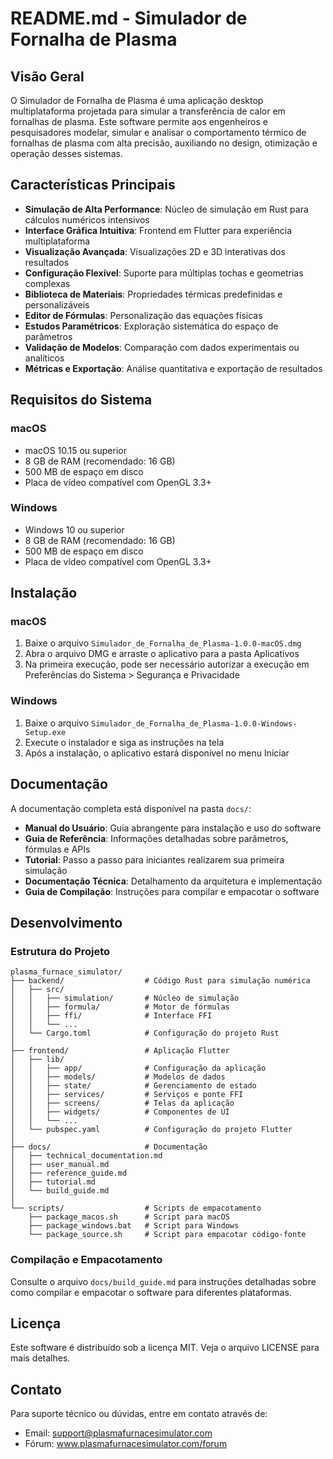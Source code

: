 # README.md - Simulador de Fornalha de Plasma

## Visão Geral

O Simulador de Fornalha de Plasma é uma aplicação desktop multiplataforma projetada para simular a transferência de calor em fornalhas de plasma. Este software permite aos engenheiros e pesquisadores modelar, simular e analisar o comportamento térmico de fornalhas de plasma com alta precisão, auxiliando no design, otimização e operação desses sistemas.

## Características Principais

- **Simulação de Alta Performance**: Núcleo de simulação em Rust para cálculos numéricos intensivos
- **Interface Gráfica Intuitiva**: Frontend em Flutter para experiência multiplataforma
- **Visualização Avançada**: Visualizações 2D e 3D interativas dos resultados
- **Configuração Flexível**: Suporte para múltiplas tochas e geometrias complexas
- **Biblioteca de Materiais**: Propriedades térmicas predefinidas e personalizáveis
- **Editor de Fórmulas**: Personalização das equações físicas
- **Estudos Paramétricos**: Exploração sistemática do espaço de parâmetros
- **Validação de Modelos**: Comparação com dados experimentais ou analíticos
- **Métricas e Exportação**: Análise quantitativa e exportação de resultados

## Requisitos do Sistema

### macOS
- macOS 10.15 ou superior
- 8 GB de RAM (recomendado: 16 GB)
- 500 MB de espaço em disco
- Placa de vídeo compatível com OpenGL 3.3+

### Windows
- Windows 10 ou superior
- 8 GB de RAM (recomendado: 16 GB)
- 500 MB de espaço em disco
- Placa de vídeo compatível com OpenGL 3.3+

## Instalação

### macOS
1. Baixe o arquivo `Simulador_de_Fornalha_de_Plasma-1.0.0-macOS.dmg`
2. Abra o arquivo DMG e arraste o aplicativo para a pasta Aplicativos
3. Na primeira execução, pode ser necessário autorizar a execução em Preferências do Sistema > Segurança e Privacidade

### Windows
1. Baixe o arquivo `Simulador_de_Fornalha_de_Plasma-1.0.0-Windows-Setup.exe`
2. Execute o instalador e siga as instruções na tela
3. Após a instalação, o aplicativo estará disponível no menu Iniciar

## Documentação

A documentação completa está disponível na pasta `docs/`:

- **Manual do Usuário**: Guia abrangente para instalação e uso do software
- **Guia de Referência**: Informações detalhadas sobre parâmetros, fórmulas e APIs
- **Tutorial**: Passo a passo para iniciantes realizarem sua primeira simulação
- **Documentação Técnica**: Detalhamento da arquitetura e implementação
- **Guia de Compilação**: Instruções para compilar e empacotar o software

## Desenvolvimento

### Estrutura do Projeto

```
plasma_furnace_simulator/
├── backend/                  # Código Rust para simulação numérica
│   ├── src/
│   │   ├── simulation/       # Núcleo de simulação
│   │   ├── formula/          # Motor de fórmulas
│   │   ├── ffi/              # Interface FFI
│   │   └── ...
│   └── Cargo.toml            # Configuração do projeto Rust
│
├── frontend/                 # Aplicação Flutter
│   ├── lib/
│   │   ├── app/              # Configuração da aplicação
│   │   ├── models/           # Modelos de dados
│   │   ├── state/            # Gerenciamento de estado
│   │   ├── services/         # Serviços e ponte FFI
│   │   ├── screens/          # Telas da aplicação
│   │   ├── widgets/          # Componentes de UI
│   │   └── ...
│   └── pubspec.yaml          # Configuração do projeto Flutter
│
├── docs/                     # Documentação
│   ├── technical_documentation.md
│   ├── user_manual.md
│   ├── reference_guide.md
│   ├── tutorial.md
│   └── build_guide.md
│
└── scripts/                  # Scripts de empacotamento
    ├── package_macos.sh      # Script para macOS
    ├── package_windows.bat   # Script para Windows
    └── package_source.sh     # Script para empacotar código-fonte
```

### Compilação e Empacotamento

Consulte o arquivo `docs/build_guide.md` para instruções detalhadas sobre como compilar e empacotar o software para diferentes plataformas.

## Licença

Este software é distribuído sob a licença MIT. Veja o arquivo LICENSE para mais detalhes.

## Contato

Para suporte técnico ou dúvidas, entre em contato através de:
- Email: support@plasmafurnacesimulator.com
- Fórum: www.plasmafurnacesimulator.com/forum
